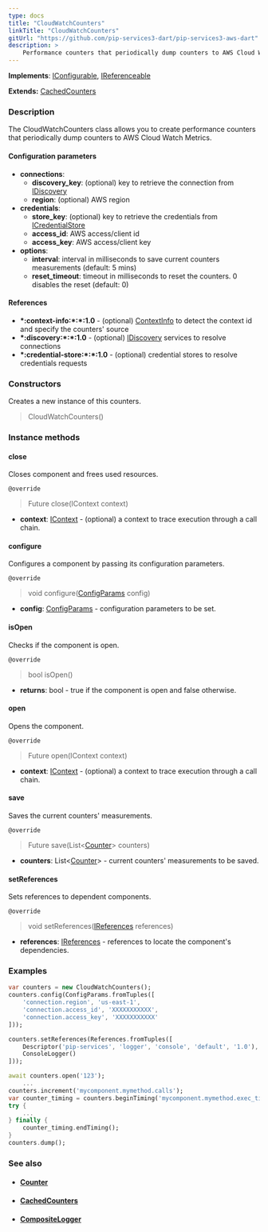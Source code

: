 ```yaml
---
type: docs
title: "CloudWatchCounters"
linkTitle: "CloudWatchCounters"
gitUrl: "https://github.com/pip-services3-dart/pip-services3-aws-dart"
description: >
    Performance counters that periodically dump counters to AWS Cloud Watch Metrics.
---
```


**Implements**: [IConfigurable](../../../components/config/iconfigurable), [IReferenceable](../../../components/refer/ireferenceable)

**Extends:** [CachedCounters](../../../observability/count/cached_counters)

### Description

The CloudWatchCounters class allows you to create performance counters that periodically dump counters to AWS Cloud Watch Metrics.

#### Configuration parameters
 
- **connections**:                   
    - **discovery_key**: (optional) key to retrieve the connection from [IDiscovery](../../../config/connect/idiscovery)
    - **region**: (optional) AWS region
- **credentials**:    
    - **store_key**: (optional) key to retrieve the credentials from [ICredentialStore](../../../config/auth/icredential_store)
    - **access_id**: AWS access/client id
    - **access_key**: AWS access/client key
- **options**:
    - **interval**: interval in milliseconds to save current counters measurements (default: 5 mins)
    - **reset_timeout**: timeout in milliseconds to reset the counters. 0 disables the reset (default: 0)


#### References
- **\*:context-info:\*:\*:1.0** - (optional) [ContextInfo](../../../components/context/context_info) to detect the context id and specify the counters' source
- **\*:discovery:\*:\*:1.0** - (optional) [IDiscovery](../../../config/connect/idiscovery) services to resolve connections
- **\*:credential-store:\*:\*:1.0** - (optional) credential stores to resolve credentials requests

### Constructors
Creates a new instance of this counters.

> CloudWatchCounters()


### Instance methods

#### close
Closes component and frees used resources.

`@override`
> Future close(IContext context)

- **context**: [IContext](../../../components/context/icontext) - (optional) a context to trace execution through a call chain.

#### configure
Configures a component by passing its configuration parameters.

`@override`
> void configure([ConfigParams](../../../components/config/config_params) config)

- **config**: [ConfigParams](../../../components/config/config_params) - configuration parameters to be set.


#### isOpen
Checks if the component is open.

`@override`
> bool isOpen()

- **returns**: bool - true if the component is open and false otherwise.

#### open
Opens the component.

`@override`
> Future open(IContext context)

- **context**: [IContext](../../../components/context/icontext) - (optional) a context to trace execution through a call chain.

#### save
Saves the current counters' measurements.

`@override`
> Future save(List<[Counter](../../../observability/count/counter)> counters)

- **counters**: List<[Counter](../../../observability/count/counter)> - current counters' measurements to be saved.

#### setReferences
Sets references to dependent components.

`@override`
> void setReferences([IReferences](../../../components/refer/ireferences) references)

- **references**: [IReferences](../../../components/refer/ireferences) - references to locate the component's dependencies.



### Examples

```dart
var counters = new CloudWatchCounters();
counters.config(ConfigParams.fromTuples([
    'connection.region', 'us-east-1',
    'connection.access_id', 'XXXXXXXXXXX',
    'connection.access_key', 'XXXXXXXXXXX'
]));

counters.setReferences(References.fromTuples([
    Descriptor('pip-services', 'logger', 'console', 'default', '1.0'),
    ConsoleLogger()
]));

await counters.open('123');
    ...
counters.increment('mycomponent.mymethod.calls');
var counter_timing = counters.beginTiming('mycomponent.mymethod.exec_time');
try {
    ...
} finally {
    counter_timing.endTiming();
}
counters.dump();
```

### See also
- #### [Counter](../../../observability/count/counter)
- #### [CachedCounters](../../../observability/count/cached_counters)
- #### [CompositeLogger](../../../observability/log/composite_logger) 
